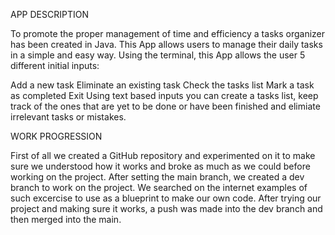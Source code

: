 APP DESCRIPTION

To promote the proper management of time and efficiency a tasks organizer has been created in Java. This App allows users to manage their daily tasks in a simple and easy way. Using the terminal, this App allows the user 5 different initial inputs:

Add a new task
Eliminate an existing task
Check the tasks list
Mark a task as completed
Exit
Using text based inputs you can create a tasks list, keep track of the ones that are yet to be done or have been finished and elimiate irrelevant tasks or mistakes.

WORK PROGRESSION

First of all we created a GitHub repository and experimented on it to make sure we understood how it works and broke as much as we could before working on the project. After setting the main branch, we created a dev branch to work on the project. We searched on the internet examples of such excercise to use as a blueprint to make our own code. After trying our project and making sure it works, a push was made into the dev branch and then merged into the main.
